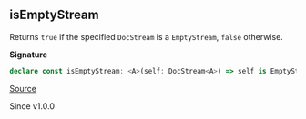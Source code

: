 ## isEmptyStream

Returns `true` if the specified `DocStream` is a `EmptyStream`, `false` otherwise.

**Signature**

```ts
declare const isEmptyStream: <A>(self: DocStream<A>) => self is EmptyStream<A>
```

[Source](https://github.com/Effect-TS/effect/tree/main/packages/printer/src/DocStream.ts#L187)

Since v1.0.0